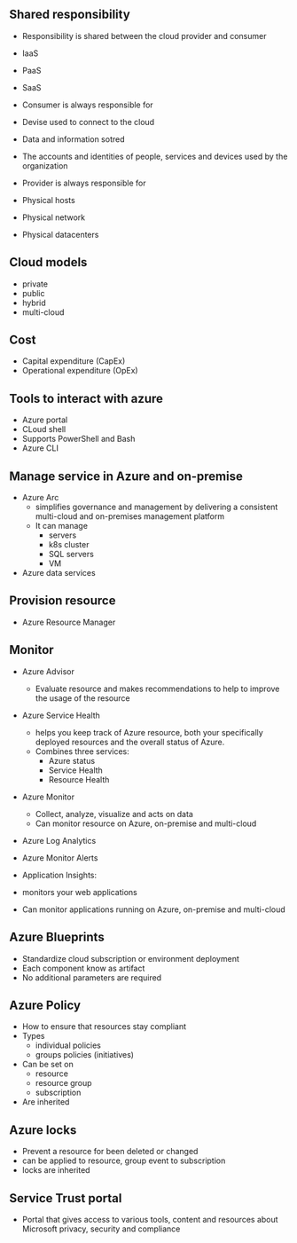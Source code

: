 ## Shared responsibility 
- Responsibility is shared between the cloud provider and consumer
 - IaaS
 - PaaS
 - SaaS

- Consumer is always responsible for 
 - Devise used to connect to the cloud 
 - Data and information sotred 
 - The accounts and identities of people, services and devices used by the organization
- Provider is always responsible for
 - Physical hosts 
 - Physical network 
 - Physical datacenters
   

## Cloud models 
- private
- public 
- hybrid 
- multi-cloud

## Cost
- Capital expenditure (CapEx)
- Operational expenditure (OpEx)

## Tools to interact with azure 
- Azure portal 
- CLoud shell
 - Supports PowerShell and Bash 
- Azure CLI

## Manage service in Azure and on-premise

- Azure Arc 
  - simplifies governance and management by delivering a consistent multi-cloud and on-premises management platform
  - It can manage
    - servers 
    - k8s cluster 
    - SQL servers 
    - VM
- Azure data services 

## Provision resource
- Azure Resource Manager

## Monitor 

- Azure Advisor
  - Evaluate resource and makes recommendations to help to improve the usage of the resource
- Azure Service Health
  - helps you keep track of Azure resource, both your specifically deployed resources and the overall status of Azure.
  - Combines three services:
    - Azure status
    - Service Health
    - Resource Health 
- Azure Monitor
  - Collect, analyze, visualize and acts on data 
  - Can monitor resource on Azure, on-premise and multi-cloud
- Azure Log Analytics
- Azure Monitor Alerts

- Application Insights: 
 - monitors your web applications
 - Can monitor applications running on Azure, on-premise and multi-cloud 

## Azure Blueprints
- Standardize cloud subscription or environment deployment 
- Each component know as artifact
- No additional parameters are required 

## Azure Policy
- How to ensure that resources stay compliant
- Types
  - individual policies 
  - groups policies (initiatives)  
- Can be set on 
  - resource 
  - resource group 
  - subscription
- Are inherited 

## Azure locks
- Prevent a resource for been deleted or changed
- can be applied to resource, group event to subscription 
- locks are inherited 

## Service Trust portal 
- Portal that gives access to various tools, content and resources about Microsoft privacy, security and compliance 
